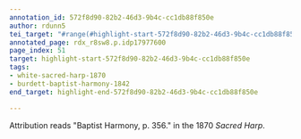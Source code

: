 ```yaml
---
annotation_id: 572f8d90-82b2-46d3-9b4c-cc1db88f850e
author: rdunn5
tei_target: "#range(#highlight-start-572f8d90-82b2-46d3-9b4c-cc1db88f850e, #highlight-end-572f8d90-82b2-46d3-9b4c-cc1db88f850e)"
annotated_page: rdx_r8sw8.p.idp17977600
page_index: 51
target: highlight-start-572f8d90-82b2-46d3-9b4c-cc1db88f850e
tags:
- white-sacred-harp-1870
- burdett-baptist-harmony-1842
end_target: highlight-end-572f8d90-82b2-46d3-9b4c-cc1db88f850e

---
```

Attribution reads "Baptist Harmony, p. 356." in the 1870 *Sacred Harp*.